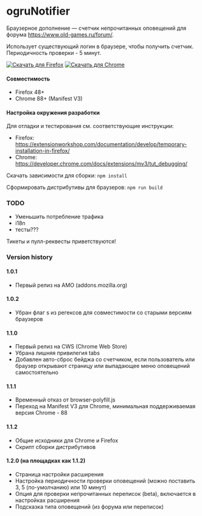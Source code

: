 # ogruNotifier

Браузерное дополнение — счетчик непрочитанных оповещений для форума https://www.old-games.ru/forum/.

Использует существующий логин в браузере, чтобы получить счетчик. Периодичность проверки - 5 минут.

<a href="https://addons.mozilla.org/firefox/addon/ogrunotifier/" target="_blank"><img src="https://user-images.githubusercontent.com/585534/107280546-7b9b2a00-6a26-11eb-8f9f-f95932f4bfec.png" alt="Скачать для Firefox"></a> <a href="https://chrome.google.com/webstore/detail/ogrunotifier/pdiigojcibmmfcegbfckpcbphooppjfn" target="_blank"><img src="https://user-images.githubusercontent.com/585534/107280622-91a8ea80-6a26-11eb-8d07-77c548b28665.png" alt="Скачать для Chrome"></a>

#### Совместимость
- Firefox 48+
- Chrome 88+ (Manifest V3)

#### Настройка окружения разработки
Для отладки и тестирования см. соответствующие инструкции:
- Firefox: https://extensionworkshop.com/documentation/develop/temporary-installation-in-firefox/
- Chrome: https://developer.chrome.com/docs/extensions/mv3/tut_debugging/

Скачать зависимости для сборки: `npm install`

Сформировать дистрибутивы для браузеров: `npm run build`

### TODO
- Уменьшить потребление трафика
- i18n
- тесты???

Тикеты и пулл-реквесты приветствуются!

### Version history
#### 1.0.1
- Первый релиз на AMO (addons.mozilla.org)

#### 1.0.2
- Убран флаг s из регексов для совместимости со старыми версиям браузеров

#### 1.1.0
- Первый релиз на CWS (Chrome Web Store)
- Убрана лишняя привилегия tabs
- Добавлен авто-сброс бейджа со счетчиком, если пользователь или браузер открывают страницу или выпадающее меню оповещений самостоятельно

#### 1.1.1
- Временный отказ от browser-polyfill.js
- Переход на Manifest V3 для Chrome, минимальная поддерживаемая версия Chrome - 88

#### 1.1.2
- Общие исходники для Chrome и Firefox
- Скрипт сборки дистрибутивов

#### 1.2.0 (на площадках как 1.1.2)
- Страница настройки расширения
- Настройка периодичности проверки оповещений (можно поставить 3, 5 (по-умолчанию) или 10 минут)
- Опция для проверки непрочитанных переписок (beta), включается в настройках расширения 
- Подсказка типа оповещений (из форума или переписок)
